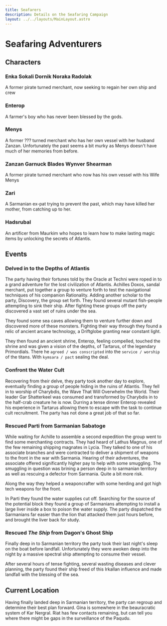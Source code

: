 ```yaml
---
title: Seafarers
description: Details on the Seafaring Campaign
layout: ../../layouts/MainLayout.astro
---
```

# Seafaring Adventurers

## Characters
### Enka Sokali Dornik Noraka Radolak
A former pirate turned merchant, now seeking to regain her own ship and crew
### Enterop
A farmer's boy who has never been blessed by the gods.
### Menys
A former ??? turned merchant who has her own vessel with her husband Zanzan. Unfortunately the past seems a bit murky as Menys doesn't have much of her memories from before.
### Zanzan Garnuck Blades Wynver Shearman
A former pirate turned merchant who now has his own vessel with his Wife Menys
### Zari
A Sarmanian ex-pat trying to prevent the past, which may have killed her mother,  from catching up to her. 
### Hadsrubal
An artificer from Maurkim who hopes to learn how to make lasting magic items by unlocking the secrets of Atlantis.

## Events

### Delved in to the Depths of Atlantis

The party having their fortunes told by the Oracle at Techni were roped in to a grand adventure for the lost civilization of Atlantis. Achilles Doxos, sandal merchant, put together a group to venture forth to test the navigational techniques of his companion Rationality. Adding another scholar to the party, Discovery, the group set forth. They found several mutant fish-people attempting to sink their ship. After fighting these groups off the party discovered a vast set of ruins under the sea.

They found some sea caves allowing them to venture further down and discovered more of these monsters. Fighting their way through they found a relic of ancient arcane technology, a Driftglobe granting near constant light.

They then found an ancient shrine, Enterop, feeling compelled, touched the shrine and was given a vision of the depths, of Tartarus, of the legendary Primordials. There he `agreed / was conscripted` into the `service / worship` of the titans. With `kymsara / pact` sealing the deal.
### Confront the Water Cult
Recovering from their delve, they party took another day to explore, eventually finding a group of people hiding in the ruins of Atlantis. They fell in to worship of Charybdis, the Wave That Will Overwhelm the World. Their leader Gar Shatterkeel was consumed and transformed by Charybdis in to the half-crab creature he is now. Durring a tense dinner Enterop revealed his experience in Tartarus allowing them to escape with the task to continue cult recruitment. The party has not done a great job of that so far.
### Rescued Parti from Sarmanian Sabatoge
While waiting for Achille to assemble a second expedition the group went to find some merchanting contracts. They had heard of Lathus Magnus, one of the few remaining shipping magnates in Lycia. They talked to one of his associate branches and were contracted to deliver a shipment of weapons to the front in the war with Sarmania. Hearing of their adventures, the associate offered significantly higher pay to help with some smuggling. The smuggling in question was brining a person deep in to sarmanian territory as well as rescuing a defector from Sarmania. Quite a bit more risk. 

Along the way they helped a weaponcrafter with some herding and got high tech weapons for the front. 

In Parti they found the water supplies cut off. Searching for the source of the potential block they found a group of Sarmanians attempting to install a large liver inside a box to poison the water supply. The party dispatched the Sarmanians far easier than the lion that attacked them just hours before, and brought the liver back for study.
### Rescued *The Ship* from Dagon's Ghost Ship
Finally deep in to Sarmanian territory the party took their last night's sleep on the boat before landfall. Unfortunately they were awoken deep into the night by a massive spectral ship attempting to consume their vessel.

After several hours of tense fighting, several wasting diseases and clever planning, the party found their ship freed of this Irkallan influence and made landfall with the blessing of the sea.
## Current Location

Having finally landed deep in Sarmanian territory, the party can regroup and determine their best plan forward. Gina is somewhere in the beauracratic system of Kar Nergral. Riat has few contacts remaining, but can tell you where there might be gaps in the surveillance of the Paqudu. 